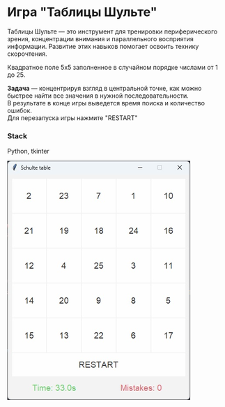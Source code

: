 # Игра "Таблицы Шульте"

Таблицы Шульте — это инструмент для тренировки периферического зрения, концентрации внимания и параллельного восприятия информации. Развитие этих навыков помогает освоить технику скорочтения.

Квадратное поле 5х5 заполненное в случайном порядке числами от 1 до 25.  

**Задача** — концентрируя взгляд в центральной точке, как можно быстрее найти все значения в нужной последовательности.  
В результате в конце игры выведется время поиска и количество ошибок.  
Для перезапуска игры нажмите "RESTART"

### Stack
Python, tkinter

![preview](/preview.jpg)
